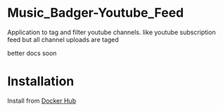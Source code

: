 # Music_Badger-Youtube_Feed
Application to tag and filter youtube channels.
like youtube subscription feed but all channel uploads are taged

better docs soon

# Installation

Install from [Docker Hub](https://hub.docker.com/r/pidi3000/music_badger-youtube_feed)
